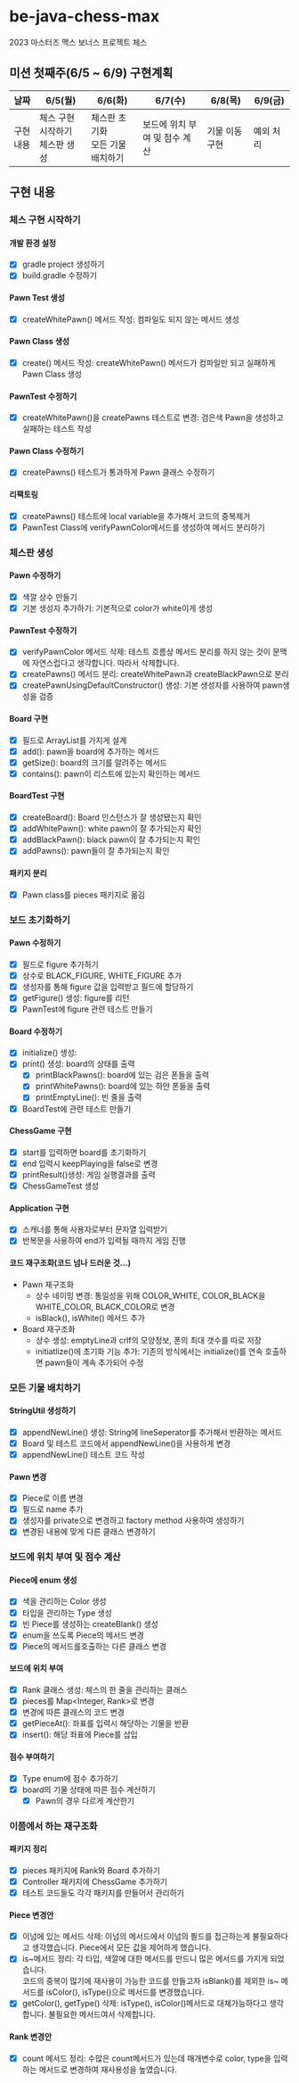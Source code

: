 # be-java-chess-max
2023 마스터즈 맥스 보너스 프로젝트 체스

## 미션 첫째주(6/5 ~ 6/9) 구현계획
| 날짜    | 6/5(월)                | 6/6(화)                | 6/7(수)            |6/8(목)|6/9(금)|
|-------|-----------------------|-----------------------|-------------------|---|---|
| 구현 내용 | 체스 구현 시작하기<br>체스판 생성 | 체스판 초기화<br>모든 기물 배치하기 | 보드에 위치 부여 및 점수 계산 |기물 이동 구현|예외 처리|

## 구현 내용
### 체스 구현 시작하기
#### 개발 환경 설정
  - [x] gradle project 생성하기
  - [x] build.gradle 수정하기 
#### Pawn Test 생성
  - [x] createWhitePawn() 메서드 작성: 컴파일도 되지 않는 메서드 생성
#### Pawn Class 생성
  - [x] create() 메서드 작성: createWhitePawn() 메서드가 컴파일만 되고 실패하게 Pawn Class 생성
#### PawnTest 수정하기
  - [x] createWhitePawn()을 createPawns 테스트로 변경: 검은색 Pawn을 생성하고 실패하는 테스트 작성
#### Pawn Class 수정하기
  - [x] createPawns() 테스트가 통과하게 Pawn 클래스 수정하기
#### 리팩토링
  - [x] createPawns() 테스트에 local variable을 추가해서 코드의 중복제거
  - [x] PawnTest Class에 verifyPawnColor메서드를 생성하여 메서드 분리하기

### 체스판 생성
#### Pawn 수정하기
  - [x] 색깔 상수 만들기 
  - [x] 기본 생성자 추가하기: 기본적으로 color가 white이게 생성
#### PawnTest 수정하기
  - [x] verifyPawnColor 메서드 삭제: 테스트 흐름상 메서드 분리를 하지 않는 것이 문맥에 자연스럽다고 생각합니다. 따라서 삭제합니다.
  - [x] createPawns() 메서드 분리: createWhitePawn과 createBlackPawn으로 분리
  - [x] createPawnUsingDefaultConstructor() 생성: 기본 생성자를 사용하여 pawn생성을 검증
#### Board 구현
  - [x] 필드로 ArrayList를 가지게 설계
  - [x] add(): pawn을 board에 추가하는 메서드
  - [x] getSize(): board의 크기를 알려주는 메서드
  - [x] contains(): pawn이 리스트에 있는지 확인하는 메서드
#### BoardTest 구현
  - [x] createBoard(): Board 인스턴스가 잘 생성됐는지 확인
  - [x] addWhitePawn(): white pawn이 잘 추가되는지 확인
  - [x] addBlackPawn(): black pawn이 잘 추가되는지 확인
  - [x] addPawns(): pawn들이 잘 추가되는지 확인
#### 패키지 분리
  - [x] Pawn class를 pieces 패키지로 옮김

### 보드 초기화하기
#### Pawn 수정하기
  - [x] 필드로 figure 추가하기
  - [x] 상수로 BLACK_FIGURE, WHITE_FIGURE 추가
  - [x] 생성자를 통해 figure 값을 입력받고 필드에 할당하기
  - [x] getFigure() 생성: figure를 리턴
  - [x] PawnTest에 figure 관련 테스트 만들기
#### Board 수정하기
  - [x] initialize() 생성: 
  - [x] print() 생성: board의 상태를 출력
    - [x] printBlackPawns(): board에 있는 검은 폰들을 출력
    - [x] printWhitePawns(): board에 있는 하얀 폰들을 출력
    - [x] printEmptyLine(): 빈 줄을 출력
  - [x] BoardTest에 관련 테스트 만들기
#### ChessGame 구현
  - [x] start를 입력하면 board를 초기화하기
  - [x] end 입력시 keepPlaying을 false로 변경
  - [x] printResult()생성: 게임 실행결과를 출력
  - [x] ChessGameTest 생성
#### Application 구현
  - [x] 스캐너를 통해 사용자로부터 문자열 입력받기
  - [x] 반복문을 사용하여 end가 입력될 때까지 게임 진행
#### 코드 재구조화(코드 넘나 드러운 것...)
  - Pawn 재구조화
    - 상수 네이밍 변경: 통일성을 위해 COLOR_WHITE, COLOR_BLACK을 WHITE_COLOR, BLACK_COLOR로 변경
    - isBlack(), isWhite() 메서드 추가
  - Board 재구조화
    - 상수 생성: emptyLine과 crlf의 모양정보, 폰의 최대 갯수를 따로 저장
    - initiatlize()에 초기화 기능 추가: 기존의 방식에서는 initialize()를 연속 호출하면 pawn들이 계속 추가되어 수정

### 모든 기물 배치하기
####  StringUtil 생성하기
- [x] appendNewLine() 생성: String에 lineSeperator를 추가해서 반환하는 메서드
- [x] Board 및 테스트 코드에서 appendNewLine()을 사용하게 변경
- [x] appendNewLine() 테스트 코드 작성
#### Pawn 변경
- [x] Piece로 이름 변경
- [x] 필드로 name 추가
- [x] 생성자를 private으로 변경하고 factory method 사용하여 생성하기
- [x] 변경된 내용에 맞게 다른 클래스 변경하기

### 보드에 위치 부여 및 점수 계산
#### Piece에 enum 생성
- [x] 색을 관리하는 Color 생성
- [x] 타입을 관리하는 Type 생성
- [x] 빈 Piece를 생성하는 createBlank() 생성
- [x] enum을 쓰도록 Piece의 메서드 변경
- [x] Piece의 메서드를호출하는 다른 클래스 변경
#### 보드에 위치 부여
- [x] Rank 클래스 생성: 체스의 한 줄을 관리하는 클래스
- [x] pieces를 Map<Integer, Rank>로 변경
- [x] 변경에 따른 클래스의 코드 변경
- [x] getPieceAt(): 좌표를 입력시 해당하는 기물을 반환
- [x] insert(): 해당 좌표에 Piece를 삽입
#### 점수 부여하기
- [x] Type enum에 점수 추가하기
- [x] board의 기물 상태에 따른 점수 계산하기
  - [x] Pawn의 경우 다르게 계산한기

### 이쯤에서 하는 재구조화
#### 패키지 정리
- [x] pieces 패키지에 Rank와 Board 추가하기
- [x] Controller 패키지에 ChessGame 추가하기
- [x] 테스트 코드들도 각각 패키지를 만들어서 관리하기
#### Piece 변경안
- [x] 이넘에 있는 메서드 삭제: 이넘의 메서드에서 이넘의 픨드를 접근하는게 불필요하다고 생각했습니다. Piece에서 모든 값을 제어하게 했습니다.
- [x] is~메서드 정리: 각 타입, 색깔에 대한 메서드를 만드니 많은 메서드를 가지게 되었습니다.   
    코드의 중복이 많기에 재사용이 가능한 코드를 만들고자 isBlank()를 제외한 is~ 메서드를 isColor(), isType()으로 메서드를 변경했습니다.
- [x] getColor(), getType() 삭제: isType(), isColor()메서드로 대체가능하다고 생각합니다. 불필요한 메서드여서 삭제합니다.
#### Rank 변경안
- [x] count 메서드 정리: 수많은 count메서드가 있는데 매개변수로 color, type을 입력하는 메서드로 변경하여 재사용성을 높였습니다.
